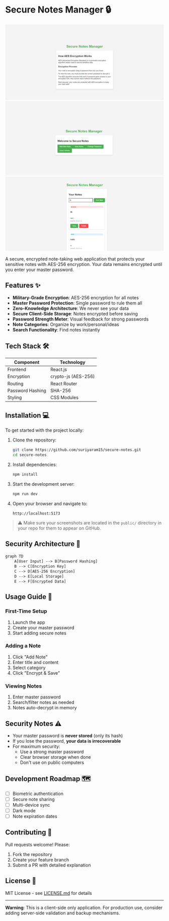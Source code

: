 # Secure Notes Manager 🔒

![App Screenshot](https://github.com/suriyaram15/secure-notes/blob/main/public/Screenshot1.png) 
![App Screenshot](https://github.com/suriyaram15/secure-notes/blob/main/public/Screenshot3.png) 
![App Screenshot](https://github.com/suriyaram15/secure-notes/blob/main/public/Screenshot2.png) 

A secure, encrypted note-taking web application that protects your sensitive notes with AES-256 encryption. Your data remains encrypted until you enter your master password.

## Features ✨

- **Military-Grade Encryption**: AES-256 encryption for all notes  
- **Master Password Protection**: Single password to rule them all  
- **Zero-Knowledge Architecture**: We never see your data  
- **Secure Client-Side Storage**: Notes encrypted before saving  
- **Password Strength Meter**: Visual feedback for strong passwords  
- **Note Categories**: Organize by work/personal/ideas  
- **Search Functionality**: Find notes instantly  

## Tech Stack 🛠️

| Component         | Technology     |
|------------------|----------------|
| Frontend         | React.js       |
| Encryption       | crypto-js (AES-256) |
| Routing          | React Router   |
| Password Hashing | SHA-256        |
| Styling          | CSS Modules    |

## Installation 💻

To get started with the project locally:

1. Clone the repository:
   ```bash
   git clone https://github.com/suriyaram15/secure-notes.git
   cd secure-notes
   ```

2. Install dependencies:
   ```bash
   npm install
   ```

3. Start the development server:
   ```bash
   npm run dev
   ```

4. Open your browser and navigate to:
   ```
   http://localhost:5173
   ```

> ⚠️ Make sure your screenshots are located in the `public/` directory in your repo for them to appear on GitHub.

## Security Architecture 🔐

```mermaid
graph TD
    A[User Input] --> B[Password Hashing]
    B --> C[Encryption Key]
    C --> D[AES-256 Encryption]
    D --> E[Local Storage]
    E --> F[Encrypted Data]
```

## Usage Guide 📝

### First-Time Setup
1. Launch the app  
2. Create your master password  
3. Start adding secure notes  

### Adding a Note
1. Click "Add Note"  
2. Enter title and content  
3. Select category  
4. Click "Encrypt & Save"  

### Viewing Notes
1. Enter master password  
2. Search/filter notes as needed  
3. Notes auto-decrypt in memory  

## Security Notes ⚠️

- Your master password is **never stored** (only its hash)  
- If you lose the password, **your data is irrecoverable**  
- For maximum security:  
  - Use a strong master password  
  - Clear browser storage when done  
  - Don't use on public computers  

## Development Roadmap 🗺️

- [ ] Biometric authentication  
- [ ] Secure note sharing  
- [ ] Multi-device sync  
- [ ] Dark mode  
- [ ] Note expiration dates  

## Contributing 🤝

Pull requests welcome! Please:  
1. Fork the repository  
2. Create your feature branch  
3. Submit a PR with detailed explanation  

## License 📜

MIT License - see [LICENSE.md](LICENSE.md) for details

---

**Warning**: This is a client-side only application. For production use, consider adding server-side validation and backup mechanisms.
